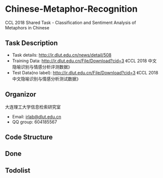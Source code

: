 # Chinese-Metaphor-Recognition
CCL 2018 Shared Task - Classification and Sentiment Analysis of Metaphors in Chinese

## Task Description
* Task details: http://ir.dlut.edu.cn/news/detail/508
* Training Data: http://ir.dlut.edu.cn/File/Download?cid=3 《CCL 2018 中文隐喻识别与情感分析评测数据》
* Test Data(no label): http://ir.dlut.edu.cn/File/Download?cid=3 《CCL 2018 中文隐喻识别与情感分析测试数据》

## Organizor
大连理工大学信息检索研究室
* Email: irlab@dlut.edu.cn
* QQ group: 604185567

## Code Structure

## Done

## Todolist

